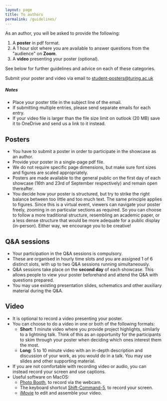 ```yaml
---
layout: page
title: To authors
permalink: /guidelines/
---
```


As an author, you will be asked to provide the following:

1. A **poster** in pdf format.
3. A 1 hour slot where you are available to answer questions from the
"audience" on **Zoom**.
2. A **video** presenting your poster (optional).

See below for further guidelines and advice on each of these categories.

<div class="jumbotron">
  <p class="lead">Submit your poster and video via email to
		<a href="mailto:student-poster@turing.ac.uk">student-posters@turing.ac.uk</a>
  </p>
</div>

<h5 class="mb-1">Notes</h5>
<p class="mb-1">
	<ul>
		<li>Place your poster title in the subject line of the email.</li>
		<li>If submitting multiple entries, please send separate emails for
		each entry.</li>
		<li>If your video file is larger than the file size limit on outlook
		(20 MB)	save it to OneDrive and send us a link to it instead.</li>
	</ul>  
</p>

## Posters

- You have to submit a poster in order to participate in the showcase as an
author.
- Provide your poster in a single-page pdf file.
- We do not require specific page dimensions, but make sure font sizes and figures are scaled appropriately.
- Posters are made available to the general public on the first day of each showcase (16th and 23rd of September respectively) and remain open thereafter.
- You decide how your poster is structured, but try to strike the right balance
between too little and too much text. The same principle applies to figures.
Since this is a virtual event, viewers can navigate your poster freely, zooming
in on particular sections as required. So you can choose to follow a more
traditional structure, resembling an academic paper, or a less dense structure
that would be more adequate for a public display (in-person). Either way, we
encourage you to be creative!


## Q&A sessions

- Your participation in the Q&A sessions is compulsory.
- These are organised in hourly time slots and you are assigned 1 of 6 distinct
slots, with up to two Q&A sessions running simultaneously.
- Q&A sessions take place on the **second day** of each showcase. This allows
people to view your poster beforehand and attend the Q&A with questions
prepared.
- You may use existing presentation slides, schematics and other auxiliary
material during the Q&A.

## Video

- It is optional to record a video presenting your poster.
- You can choose to do a video in one or both of the following formats:
	- **Short**: 1 minute video where you provide project highlights, similarly
	to a lightning talk. Think of this as an opportunity for the participants to
	skim through your poster when deciding which ones interest them the most.
	- **Long**: 5 to 10 minute video with an in-depth description and discussion
	of your work, as you would do in a talk. You may use slides and other
	supporting material.
- If you are not comfortable with recording video or audio, you can instead record your screen and use captions.
- Useful software on MacOS:
	- [Photo Booth](https://support.apple.com/en-gb/guide/photo-booth/pbhlp3714a9d/mac), to record via the webcam.
	- The keyboard shortcut [Shift-Command-5](https://support.apple.com/en-us/HT208721), to record your screen.
	- [iMovie](https://www.apple.com/imovie/) to edit and assemble your video.
